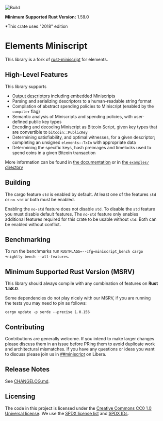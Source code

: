 ![Build](https://github.com/ElementsProject/elements-miniscript/workflows/Continuous%20integration/badge.svg)

**Minimum Supported Rust Version:** 1.58.0

*This crate uses "2018" edition

# Elements Miniscript
This library is a fork of [rust-miniscript](https://github.com/rust-bitcoin/rust-miniscript) for elements.


## High-Level Features

This library supports

* [Output descriptors](https://github.com/bitcoin/bitcoin/blob/master/doc/descriptors.md)
including embedded Miniscripts
* Parsing and serializing descriptors to a human-readable string format
* Compilation of abstract spending policies to Miniscript (enabled by the
`compiler` flag)
* Semantic analysis of Miniscripts and spending policies, with user-defined
public key types
* Encoding and decoding Miniscript as Bitcoin Script, given key types that
are convertible to `bitcoin::PublicKey`
* Determining satisfiability, and optimal witnesses, for a given descriptor;
completing an unsigned `elements::TxIn` with appropriate data
* Determining the specific keys, hash preimages and timelocks used to spend
coins in a given Bitcoin transaction

More information can be found in [the documentation](https://docs.rs/elements-miniscript)
or in [the `examples/` directory](https://github.com/ElementsProject/elements-miniscript/tree/master/examples)

## Building

The cargo feature `std` is enabled by default. At least one of the features `std` or `no-std` or both must be enabled.

Enabling the `no-std` feature does not disable `std`. To disable the `std` feature you must disable default features. The `no-std` feature only enables additional features required for this crate to be usable without `std`. Both can be enabled without conflict.

## Benchmarking

To run the benchmarks run `RUSTFLAGS=--cfg=miniscript_bench cargo +nightly bench --all-features`.

## Minimum Supported Rust Version (MSRV)
This library should always compile with any combination of features on **Rust 1.58.0**.


Some dependencies do not play nicely with our MSRV, if you are running the tests
you may need to pin as follows:

```
cargo update -p serde --precise 1.0.156
```

## Contributing
Contributions are generally welcome. If you intend to make larger changes please
discuss them in an issue before PRing them to avoid duplicate work and
architectural mismatches. If you have any questions or ideas you want to discuss
please join us in
[##miniscript](https://web.libera.chat/?channels=##miniscript) on Libera.


## Release Notes

See [CHANGELOG.md](CHANGELOG.md).


## Licensing

The code in this project is licensed under the [Creative Commons CC0 1.0
Universal license](LICENSE). We use the [SPDX license list](https://spdx.org/licenses/) and [SPDX
IDs](https://spdx.dev/ids/).
